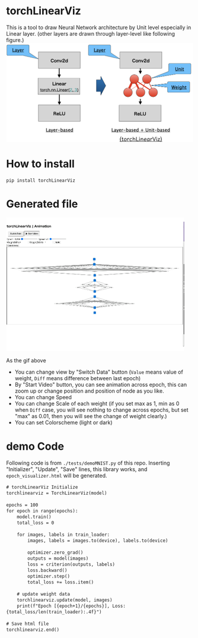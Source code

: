 # torchLinearViz
This is a tool to draw Neural Network architecture by Unit level especially in Linear layer. (other layers are drawn through layer-level like following figure.)
![demo image](./image/overview.png)


# How to install
```
pip install torchLinearViz
```

# Generated file
![demo of html file usage](./movie/manual.gif)

As the gif above

- You can change view by "Switch Data" button (`Value` means value of weight, `Diff` means difference between last epoch)
- By "Start Video" button, you can see animation across epoch, this can zoom up or change position and position of node as you like.
- You can change Speed
- You can change Scale of each weight (if you set max as 1, min as 0 when `Diff` case, you will see nothing to change across epochs, but set "max" as 0.01, then you will see the change of weight clearly.)
- You can set Colorscheme (light or dark)

# demo Code
 Following code is from `./tests/demoMNIST.py` of this repo. Inserting "Initializer", "Update", "Save" lines, this library works, and `epoch_visualizer.html` will be generated.

```
# torchLinearViz Initialize
torchlinearviz = TorchLinearViz(model)

epochs = 100
for epoch in range(epochs):
    model.train()
    total_loss = 0

    for images, labels in train_loader:
        images, labels = images.to(device), labels.to(device)

        optimizer.zero_grad()
        outputs = model(images)
        loss = criterion(outputs, labels)
        loss.backward()
        optimizer.step()
        total_loss += loss.item()

    # update weight data
    torchlinearviz.update(model, images)
    print(f"Epoch [{epoch+1}/{epochs}], Loss: {total_loss/len(train_loader):.4f}")

# Save html file
torchlinearviz.end()
```